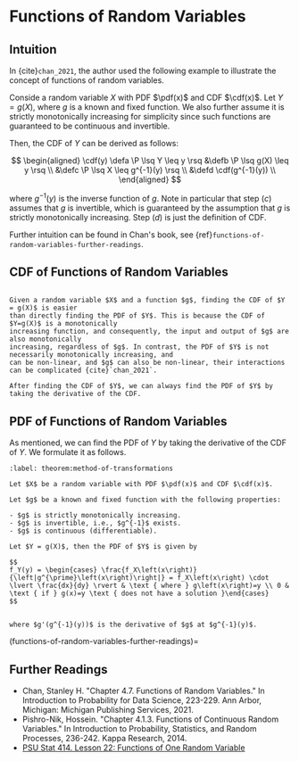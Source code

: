 # Functions of Random Variables

## Intuition

In {cite}`chan_2021`, the author used the following example to illustrate the 
concept of functions of random variables.

Conside a random variable $X$ with PDF $\pdf(x)$ and CDF $\cdf(x)$. Let $Y = g(X)$, 
where $g$ is a known and fixed function. We also further assume it is strictly monotonically
increasing for simplicity since such functions are guaranteed to be continuous
and invertible.

Then, the CDF of $Y$ can be derived as follows:

$$
\begin{aligned}
\cdf(y) \defa \P \lsq Y \leq y \rsq &\defb \P \lsq g(X) \leq y \rsq \\ 
                                    &\defc \P \lsq X \leq g^{-1}(y) \rsq \\
                                    &\defd \cdf(g^{-1}(y)) \\
\end{aligned}
$$

where $g^{-1}(y)$ is the inverse function of $g$. Note in particular that step $(c)$
assumes that $g$ is invertible, which is guaranteed by the assumption that $g$ is
strictly monotonically increasing. Step $(d)$ is just the definition of CDF.

Further intuition can be found in Chan's book, see {ref}`functions-of-random-variables-further-readings`.

## CDF of Functions of Random Variables

```{prf:remark} Finding CDF is easier

Given a random variable $X$ and a function $g$, finding the CDF of $Y = g(X)$ is easier
than directly finding the PDF of $Y$. This is because the CDF of $Y=g(X)$ is a monotonically
increasing function, and consequently, the input and output of $g$ are also monotonically
increasing, regardless of $g$. In contrast, the PDF of $Y$ is not necessarily monotonically increasing, and
can be non-linear, and $g$ can also be non-linear, their interactions can be complicated {cite}`chan_2021`.

After finding the CDF of $Y$, we can always find the PDF of $Y$ by taking the derivative of the CDF.
```

## PDF of Functions of Random Variables

As mentioned, we can find the PDF of $Y$ by taking the derivative of the CDF of $Y$. We formulate
it as follows.

```{prf:theorem} The Method of Transformations
:label: theorem:method-of-transformations

Let $X$ be a random variable with PDF $\pdf(x)$ and CDF $\cdf(x)$. 

Let $g$ be a known and fixed function with the following properties:

- $g$ is strictly monotonically increasing.
- $g$ is invertible, i.e., $g^{-1}$ exists.
- $g$ is continuous (differentiable).

Let $Y = g(X)$, then the PDF of $Y$ is given by

$$
f_Y(y) = \begin{cases} \frac{f_X\left(x\right)}{\left|g^{\prime}\left(x\right)\right|} = f_X\left(x\right) \cdot \lvert \frac{dx}{dy} \rvert & \text { where } g\left(x\right)=y \\ 0 & \text { if } g(x)=y \text { does not have a solution }\end{cases}
$$


where $g'(g^{-1}(y))$ is the derivative of $g$ at $g^{-1}(y)$.
```

(functions-of-random-variables-further-readings)=
## Further Readings

- Chan, Stanley H. "Chapter 4.7. Functions of Random Variables." In Introduction to Probability for Data Science, 223-229. Ann Arbor, Michigan: Michigan Publishing Services, 2021. 
- Pishro-Nik, Hossein. "Chapter 4.1.3. Functions of Continuous Random Variables." In Introduction to Probability, Statistics, and Random Processes, 236-242. Kappa Research, 2014. 
- [PSU Stat 414. Lesson 22: Functions of One Random Variable](https://online.stat.psu.edu/stat414/lesson/22)